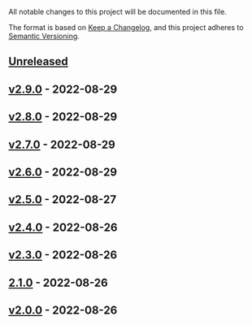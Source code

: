 All notable changes to this project will be documented in this file.

The format is based on [Keep a Changelog](https://keepachangelog.com/en/1.0.0/),
and this project adheres to [Semantic Versioning](https://semver.org/spec/v2.0.0.html).

## [Unreleased]

## [v2.9.0] - 2022-08-29

## [v2.8.0] - 2022-08-29

## [v2.7.0] - 2022-08-29

## [v2.6.0] - 2022-08-29

## [v2.5.0] - 2022-08-27

## [v2.4.0] - 2022-08-26

## [v2.3.0] - 2022-08-26

## [2.1.0] - 2022-08-26

## [v2.0.0] - 2022-08-26

[Unreleased]: https://github.com/MattyMags/git-flow-sandbox/compare/v2.9.0...HEAD

[v2.9.0]: https://github.com/MattyMags/git-flow-sandbox/compare/v2.8.0...v2.9.0

[v2.8.0]: https://github.com/MattyMags/git-flow-sandbox/compare/v2.7.0...v2.8.0

[v2.7.0]: https://github.com/MattyMags/git-flow-sandbox/compare/v2.6.0...v2.7.0

[v2.6.0]: https://github.com/MattyMags/git-flow-sandbox/compare/v2.5.0...v2.6.0

[v2.5.0]: https://github.com/MattyMags/git-flow-sandbox/compare/v2.4.0...v2.5.0

[v2.4.0]: https://github.com/MattyMags/git-flow-sandbox/compare/v2.3.0...v2.4.0

[v2.3.0]: https://github.com/MattyMags/git-flow-sandbox/compare/2.1.0...v2.3.0

[2.1.0]: https://github.com/MattyMags/git-flow-sandbox/compare/v2.0.0...2.1.0

[v2.0.0]: https://github.com/MattyMags/git-flow-sandbox/compare/f4f8370aa390e2b591b0116818334d696de0456e...v2.0.0
